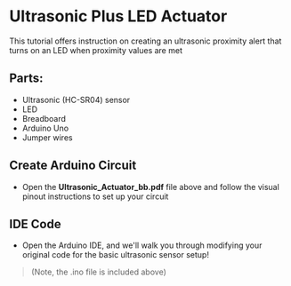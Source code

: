 # Ultrasonic Plus LED Actuator
This tutorial offers instruction on creating an ultrasonic proximity alert that turns on an LED when proximity values are met

## Parts:
- Ultrasonic (HC-SR04) sensor
- LED
- Breadboard
- Arduino Uno
- Jumper wires

## Create Arduino Circuit
- Open the **Ultrasonic_Actuator_bb.pdf** file above and follow the visual pinout instructions to set up your circuit

## IDE Code
- Open the Arduino IDE, and we'll walk you through modifying your original code for the basic ultrasonic sensor setup!
>(Note, the .ino file is included above)
